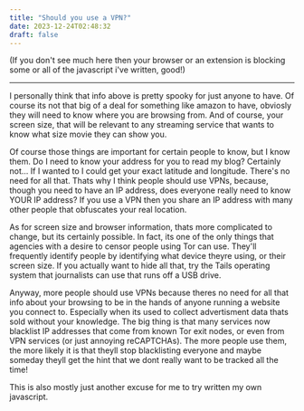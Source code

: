 ```yaml
---
title: "Should you use a VPN?"
date: 2023-12-24T02:48:32
draft: false
---
```

<html lang="en">
<head>
    <meta charset="UTF-8">
    <meta name="viewport" content="width=device-width, initial-scale=1.0">
    <title>Screen and Browser Information</title>
</head>
<body>

<div id="ip-container"></div> 
<div id="info-container"></div> 

<script>
    // Function to get and display screen and browser information
    function displayInfo() {
        // Get screen information
        const screenWidth = window.screen.width;
        const screenHeight = window.screen.height;

        // Get browser information
        const browserName = navigator.appName;
        const browserVersion = navigator.appVersion;
		
        // Display information in the container
        const infoContainer = document.getElementById('info-container');
        infoContainer.innerHTML = `
            <p>Your screen size: ${screenWidth} x ${screenHeight}</p>
            <p>Your browser: ${browserName} ${browserVersion}</p>
        `;
    }

    displayInfo();

const apiKey = '2559268d50eada'

	function getIpAddress() {
    	fetch('https://ipinfo.io?token=2559268d50eada')
        	.then(response => response.json())
        	.then(data => {
            	// Extract and display the IP address from the response
            	const ip = data.ip || 'unknown';
				const city = data.city || 'unknown';
				const ipContainer = document.getElementById('ip-container');
				ipContainer.innerHTML = `
					<p>Your apparent location: ${city}</p>
					<p>Your IP Address: ${ip}</p>
				`;
        	})
        	.catch(error => console.error('Error:', error));
	}
	getIpAddress();
</script>
(If you don't see much here then your browser or an extension is blocking some or all of the javascript i've written, good!)
_______________________________________________

I personally think that info above is pretty spooky for just anyone to have. Of course its not that big of a deal for something like amazon to have, obviosly they will need to know where you are browsing from. And of course, your screen size, that will be relevant to any streaming service that wants to know what size movie they can show you. 

Of course those things are important for certain people to know, but I know them. Do I need to know your address for you to read my blog? Certainly not... If I wanted to I could get your exact latitude and longitude. There's no need for all that. Thats why I think people should use VPNs, because, though you need to have an IP address, does everyone really need to know YOUR IP address? If you use a VPN then you share an IP address with many other people that obfuscates your real location. 

As for screen size and browser information, thats more complicated to change, but its certainly possible. In fact, its one of the only things that agencies with a desire to censor people using Tor can use. They'll frequently identify people by identifying what device theyre using, or their screen size. If you actually want to hide all that, try the Tails operating system that journalists can use that runs off a USB drive. 

Anyway, more people should use VPNs because theres no need for all that info about your browsing to be in the hands of anyone running a website you connect to. Especially when its used to collect advertisment data thats sold without your knowledge. The big thing is that many services now blacklist IP addresses that come from known Tor exit nodes, or even from VPN services (or just annoying reCAPTCHAs). The more people use them, the more likely it is that theyll stop blacklisting everyone and maybe someday theyll get the hint that we dont really want to be tracked all the time!

This is also mostly just another excuse for me to try written my own javascript.

</body>
</html>


